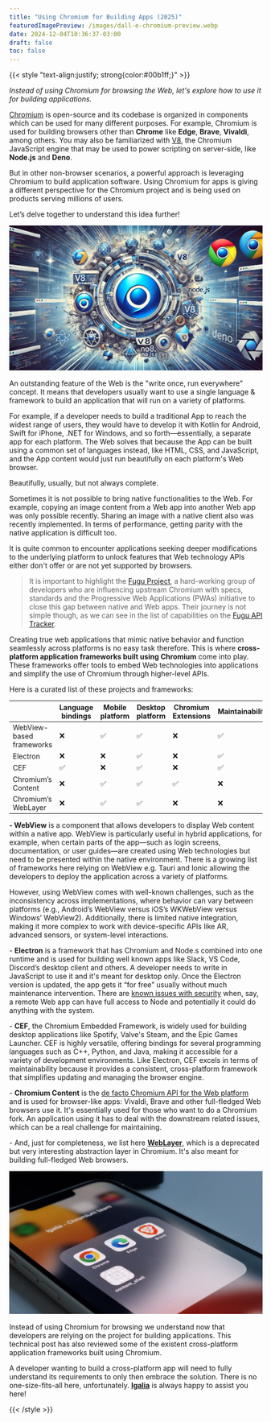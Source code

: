 ```yaml
---
title: "Using Chromium for Building Apps (2025)"
featuredImagePreview: /images/dall-e-chromium-preview.webp
date: 2024-12-04T10:36:37-03:00
draft: false
toc: false
---
```


{{< style "text-align:justify; strong{color:#00b1ff;}" >}}

_Instead of using Chromium for browsing the Web, let's explore how to use it for building applications._

[Chromium](https://www.chromium.org/Home/) is open-source and its codebase is organized in components which can be used for many different purposes. For example, Chromium is used for building browsers other than **Chrome** like **Edge**, **Brave**, **Vivaldi**, among others. You may also be familiarized with [V8](https://v8.dev/), the Chromium JavaScript engine that may be used to power scripting on server-side, like **Node.js** and **Deno**.

But in other non-browser scenarios, a powerful approach is leveraging Chromium to build application software. Using Chromium for apps is giving a different perspective for the Chromium project and is being used on products serving millions of users.

Let’s delve together to understand this idea further\!

![DALL·E - A futuristic illustration with the Chromium, symbolizing its innovative applications beyond web\ browser](/images/dall-e-chromium.webp)

An outstanding feature of the Web is the "write once, run everywhere" concept. It means that developers usually want to use a single language & framework to build an application that will run on a variety of platforms.

For example, if a developer needs to build a traditional App to reach the widest range of users, they would have to develop it with Kotlin for Android, Swift for iPhone, .NET for Windows, and so forth—essentially, a separate app for each platform. The Web solves that because the App can be built using a common set of languages instead, like HTML, CSS, and JavaScript, and the App content would just run beautifully on each platform's Web browser.

Beautifully, usually, but not always complete.

Sometimes it is not possible to bring native functionalities to the Web. For example, copying an image content from a Web app into another Web app was only possible recently. Sharing an image with a native client also was recently implemented. In terms of performance, getting parity with the native application is difficult too.

It is quite common to encounter applications seeking deeper modifications to the underlying platform to unlock features that Web technology APIs either don't offer or are not yet supported by browsers. 

> It is important to highlight the [Fugu Project](https://developer.chrome.com/docs/capabilities), a hard-working group of developers who are influencing upstream Chromium with specs, standards and the Progressive Web Applications (PWAs) initiative to close this gap between native and Web apps. Their journey is not simple though, as we can see in the list of capabilities on the [Fugu API Tracker](https://issues.chromium.org/issues?q=customfield1223031:proj-fugu%20-customfield1223031:proj-fugu-efforts%20-is:obsolete).

Creating true web applications that mimic native behavior and function seamlessly across platforms is no easy task therefore. This is where **cross-platform application frameworks built using Chromium** come into play. These frameworks offer tools to embed Web technologies into applications and simplify the use of Chromium through higher-level APIs.

Here is a curated list of these projects and frameworks:

|  | Language bindings | Mobile platform | Desktop platform | Chromium Extensions | Maintainability |
| :---- | ----- | ----- | ----- | ----- | ----- |
| WebView-based frameworks | ❌ | ✅ | ✅ | ❌ | ✅ |
| Electron | ❌ | ❌ | ✅ | ❌ | ✅ |
| CEF | ✅ | ❌ | ✅ | ❌ | ✅ |
| Chromium’s Content | ❌ | ✅ | ✅ | ✅ | ❌ |
| Chromium’s WebLayer | ❌ | ✅ | ✅ | ❌ | ❌ |


**\- WebView** is a component that allows developers to display Web content within a native app. WebView is particularly useful in hybrid applications, for example, when certain parts of the app—such as login screens, documentation, or user guides—are created using Web technologies but need to be presented within the native environment. There is a growing list of frameworks here relying on WebView e.g. Tauri and Ionic allowing the developers to deploy the application across a variety of platforms.

However, using WebView comes with well-known challenges, such as the inconsistency across implementations, where behavior can vary between platforms (e.g., Android’s WebView versus iOS’s WKWebView versus Windows’ WebView2). Additionally, there is limited native integration, making it more complex to work with device-specific APIs like AR, advanced sensors, or system-level interactions. 

\- **Electron** is a framework that has Chromium and Node.s combined into one runtime and is used for building well known apps like Slack, VS Code, Discord’s desktop client and others. A developer needs to write in JavaScript to use it and it's meant for desktop only. Once the Electron version is updated, the app gets it “for free” usually without much maintenance intervention. There are [known issues with security](https://www.electronjs.org/docs/latest/tutorial/security) when, say, a remote Web app can have full access to Node and potentially it could do anything with the system.

\- **CEF**, the Chromium Embedded Framework, is widely used for building desktop applications like Spotify, Valve's Steam, and the Epic Games Launcher. CEF is highly versatile, offering bindings for several programming languages such as C++, Python, and Java, making it accessible for a variety of development environments. Like Electron, CEF excels in terms of maintainability because it provides a consistent, cross-platform framework that simplifies updating and managing the browser engine.

\- **Chromium Content** is the [de facto Chromium API for the Web platform](https://chromium.googlesource.com/chromium/src/+/HEAD/content/README.md) and is used for browser-like apps: Vivaldi, Brave and other full-fledged Web browsers use it. It's essentially used for those who want to do a Chromium fork. An application using it has to deal with the downstream related issues, which can be a real challenge for maintaining.

\- And, just for completeness, we list here [**WebLayer**](https://source.chromium.org/chromium/chromium/src/+/refs/tags/118.0.5993.96:weblayer/public/README.md), which is a deprecated but very interesting abstraction layer in Chromium. It's also meant for building full-fledged Web browsers.

![Igalia - Chromium team](/images/20230403_165217.jpg)

Instead of using Chromium for browsing we understand now that developers are relying on the project for building applications. This technical post has also reviewed some of the existent cross-platform application frameworks built using Chromium. 

A developer wanting to build a cross-platform app will need to fully understand its requirements to only then embrace the solution. There is no one-size-fits-all here, unfortunately. **[Igalia](https://www.igalia.com)** is always happy to assist you here\!  


{{< /style >}}

